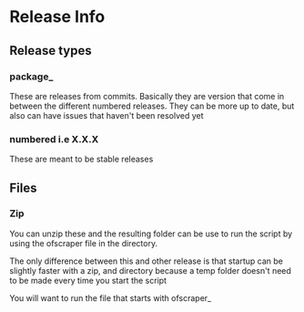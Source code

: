 # Release Info

## Release types

### package\_

These are releases from commits. Basically they are version that come in between the different numbered releases. They can be more up to date, but also can have issues that haven't been resolved yet



### numbered i.e X.X.X

These are meant to be stable releases



## Files

### Zip

You can unzip these and the resulting folder can be use to run the script by using the ofscraper file in the directory.&#x20;

The only difference between this and other release is that startup can be slightly faster with a zip, and directory because a temp folder doesn't need to be made every time you start the script

You will want to run the file that starts with ofscraper\_

###







